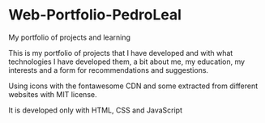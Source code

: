 # Web-Portfolio-PedroLeal
My portfolio of projects and learning

This is my portfolio of projects that I have developed and with what technologies I have developed them, a bit about me, my education, my interests and a form for recommendations and suggestions.

Using icons with the fontawesome CDN and some extracted from different websites with MIT license.

It is developed only with HTML, CSS and JavaScript
